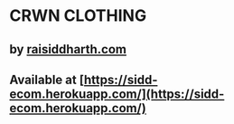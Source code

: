 # CRWN CLOTHING

## by [raisiddharth.com](raisiddharth.com)


## Available at [https://sidd-ecom.herokuapp.com/](https://sidd-ecom.herokuapp.com/)
